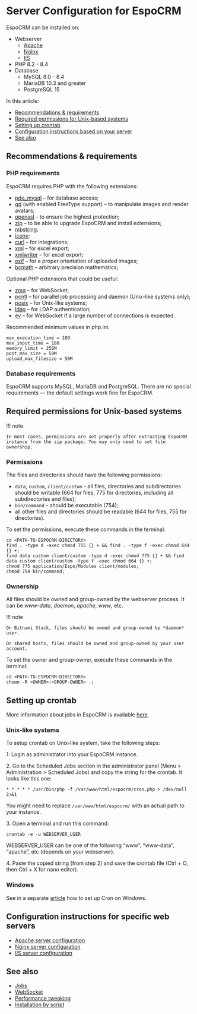 # Server Configuration for EspoCRM

EspoCRM can be installed on:

* Webserver
  * [Apache](apache-server-configuration.md)
  * [Nginx](nginx-server-configuration.md)
  * [IIS](iis-server-configuration.md)
* PHP 8.2 - 8.4
* Database
  * MySQL 8.0 - 8.4
  * MariaDB 10.3 and greater
  * PostgreSQL 15

In this article:

* [Recommendations & requirements](#recommendations-requirements)
* [Required permissions for Unix-based systems](#required-permissions-for-unix-based-systems)
* [Setting up crontab](#setting-up-crontab)
* [Configuration instructions based on your server](#configuration-instructions-for-specific-web-servers)
* [See also](#see-also)


## Recommendations & requirements

### PHP requirements

EspoCRM requires PHP with the following extensions:

* [pdo_mysql](https://php.net/manual/en/book.pdo.php) – for database access;
* [gd](https://php.net/manual/en/book.image.php) (with enabled FreeType support) – to manipulate images and render avatars;
* [openssl](https://php.net/manual/en/book.openssl.php) – to ensure the highest protection;
* [zip](https://php.net/manual/en/book.zip.php) – to be able to upgrade EspoCRM and install extensions;
* [mbstring](https://php.net/manual/en/book.mbstring.php);
* [iconv](https://php.net/manual/en/book.iconv.php);
* [curl](https://php.net/manual/en/book.curl.php) – for integrations;
* [xml](https://php.net/manual/en/book.xml.php) – for excel export;
* [xmlwriter](http://php.net/manual/en/book.xmlwriter.php) – for excel export;
* [exif](https://php.net/manual/en/book.exif.php) – for a proper orientation of uploaded images;
* [bcmath](https://www.php.net/manual/en/book.bc.php) – arbitrary precision mathematics;

Optional PHP extensions that could be useful:

* [zmq](http://php.net/manual/en/book.zmq.php) – for WebSocket;
* [pcntl](http://php.net/manual/en/book.pcntl.php) – for parallel job processing and daemon (Unix-like systems only);
* [posix](http://php.net/manual/en/book.posix.php) – for Unix-like systems;
* [ldap](http://php.net/manual/en/book.ldap.php) – for LDAP authentication;
* [ev](https://www.php.net/manual/en/book.ev.php) – for WebSocket if a large number of connections is expected.

Recommended minimum values in php.ini:

```
max_execution_time = 180
max_input_time = 180
memory_limit = 256M
post_max_size = 50M
upload_max_filesize = 50M
```

### Database requirements

EspoCRM supports MySQL,  MariaDB and PostgreSQL. There are no special requirements — the default settings work fine for EspoCRM.

## Required permissions for Unix-based systems

!!! note

    In most cases, permissions are set properly after extracting EspoCRM instance from the zip package. You may only need to set file ownership.

### Permissions

The files and directories should have the following permissions:

* `data`, `custom`, `client/custom` – all files, directories and subdirectories should be writable (664 for files, 775 for directories, including all subdirectories and files);
* `bin/command` – should be executable (754);
* all other files and directories should be readable (644 for files, 755 for directories).

To set the permissions, execute these commands in the terminal:

```
cd <PATH-TO-ESPOCRM-DIRECTORY>
find . -type d -exec chmod 755 {} + && find . -type f -exec chmod 644 {} +;
find data custom client/custom -type d -exec chmod 775 {} + && find data custom client/custom -type f -exec chmod 664 {} +;
chmod 775 application/Espo/Modules client/modules;
chmod 754 bin/command;
```

### Ownership

All files should be owned and group-owned by the webserver process. It can be *www-data*, *daemon*, *apache*, *www*, etc.

!!! note

    On Bitnami Stack, files should be owned and group-owned by *daemon* user.

    On shared hosts, files should be owned and group-owned by your user account.
   

To set the owner and group-owner, execute these commands in the terminal:

```
cd <PATH-TO-ESPOCRM-DIRECTORY>
chown -R <OWNER>:<GROUP-OWNER> .;
```

## Setting up crontab

More information about jobs in EspoCRM is available [here](jobs.md).

### Unix-like systems

To setup crontab on Unix-like system, take the following steps:

1\. Login as administrator into your EspoCRM instance.

2\. Go to the Scheduled Jobs section in the administrator panel (Menu > Administration > Scheduled Jobs) and copy the string for the crontab. It looks like this one:

```
* * * * * /usr/bin/php -f /var/www/html/espocrm/cron.php > /dev/null 2>&1
```

You might need to replace `/var/www/html/espocrm/` with an actual path to your instance.

3\. Open a terminal and run this command:

```
crontab -e -u WEBSERVER_USER
```

WEBSERVER_USER can be one of the following “www”, “www-data”, “apache”, etc (depends on your webserver).

4\. Paste the copied string (from step 2) and save the crontab file (Ctrl + O, then Ctrl + X for nano editor).

### Windows

See in a separate [article](cron-on-windows.md) how to set up Cron on Windows.

## Configuration instructions for specific web servers

* [Apache server configuration](apache-server-configuration.md)
* [Nginx server configuration](nginx-server-configuration.md)
* [IIS server configuration](iis-server-configuration.md)

## See also

* [Jobs](jobs.md)
* [WebSocket](websocket.md)
* [Performance tweaking](performance-tweaking.md)
* [Installation by script](installation-by-script.md)
